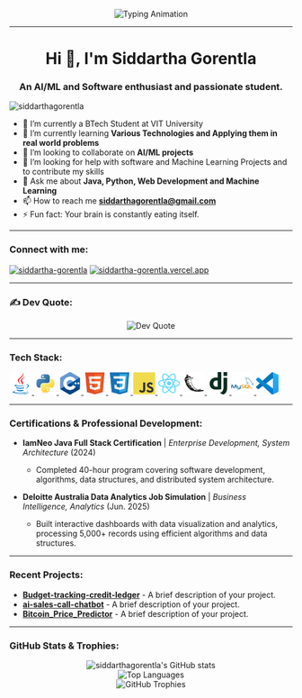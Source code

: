 <!-- Animated Intro -->
<p align="center">
  <img src="https://readme-typing-svg.herokuapp.com?font=Fira+Code&size=25&duration=4000&pause=500&color=00E7FF&center=true&vCenter=true&width=600&lines=Hey,+I'm+Gorentla+Siddartha;Software+Developer;AI/ML+Enthusiast;Building+Robust+%26+Scalable+Systems;Passionate+in+Web+Development" alt="Typing Animation" />
</p>

---
<!-- Introduction Section -->
<h1 align="center">Hi 👋, I'm Siddartha Gorentla</h1>
<h3 align="center">An AI/ML and Software enthusiast and passionate student.</h3>

<p align="left"> <img src="https://komarev.com/ghpvc/?username=siddarthagorentla&label=Profile%20views&color=0e75b6&style=flat" alt="siddarthagorentla" /> </p>

- 🔭 I’m currently a BTech Student at VIT University
- 🌱 I’m currently learning **Various Technologies and Applying them in real world problems**
- 👯 I’m looking to collaborate on **AI/ML projects**
- 🤔 I’m looking for help with software and Machine Learning Projects and to contribute my skills
- 💬 Ask me about **Java, Python, Web Development and Machine Learning**
- 📫 How to reach me **siddarthagorentla@gmail.com**
- ⚡ Fun fact: Your brain is constantly eating itself.

---

<!-- Social Media Section -->
<h3 align="left">Connect with me:</h3>
<p align="left">
<a href="https://linkedin.com/in/siddartha-gorentla" target="blank"><img align="center" src="https://raw.githubusercontent.com/rahuldkjain/github-profile-readme-generator/master/src/images/icons/Social/linked-in-alt.svg" alt="siddartha-gorentla" height="30" width="40" /></a>
<a href="https://siddartha-gorentla.vercel.app" target="blank"><img align="center" src="https://raw.githubusercontent.com/rahuldkjain/github-profile-readme-generator/master/src/images/icons/Social/website.svg" alt="siddartha-gorentla.vercel.app" height="30" width="40" /></a>
</p>

---

<!-- Dev Quote Section -->
<h3 align="left">✍️ Dev Quote:</h3>
<p align="center">
  <img src="https://quotes-github-readme.vercel.app/api?type=horizontal&theme=dark&quote=The%20competent%20programmer%20is%20fully%20aware%20of%20the%20strictly%20limited%20size%20of%20his%20own%20skull;%20therefore%20he%20approaches%20the%20programming%20task%20in%20full%20humility,%20and%20among%20other%20things%20he%20avoids%20clever%20tricks%20like%20the%20plague&author=Edsger%20W.%20Dijkstra" alt="Dev Quote" />
</p>

---

<!-- Tech Stack Section -->
<h3 align="left">Tech Stack:</h3>
<p align="left">
    <a href="https://www.java.com" target="_blank" rel="noreferrer"> <img src="https://raw.githubusercontent.com/devicons/devicon/master/icons/java/java-original.svg" alt="java" width="40" height="40"/> </a>
    <a href="https://www.python.org" target="_blank" rel="noreferrer"> <img src="https://raw.githubusercontent.com/devicons/devicon/master/icons/python/python-original.svg" alt="python" width="40" height="40"/> </a>
    <a href="https://www.cplusplus.com/" target="_blank" rel="noreferrer"> <img src="https://raw.githubusercontent.com/devicons/devicon/master/icons/cplusplus/cplusplus-original.svg" alt="cplusplus" width="40" height="40"/> </a>
    <a href="https://developer.mozilla.org/en-US/docs/Web/HTML" target="_blank" rel="noreferrer"> <img src="https://raw.githubusercontent.com/devicons/devicon/master/icons/html5/html5-original.svg" alt="html5" width="40" height="40"/> </a>
    <a href="https://developer.mozilla.org/en-US/docs/Web/CSS" target="_blank" rel="noreferrer"> <img src="https://raw.githubusercontent.com/devicons/devicon/master/icons/css3/css3-original.svg" alt="css3" width="40" height="40"/> </a>
    <a href="https://developer.mozilla.org/en-US/docs/Web/JavaScript" target="_blank" rel="noreferrer"> <img src="https://raw.githubusercontent.com/devicons/devicon/master/icons/javascript/javascript-original.svg" alt="javascript" width="40" height="40"/> </a>
    <a href="https://reactjs.org/" target="_blank" rel="noreferrer"> <img src="https://raw.githubusercontent.com/devicons/devicon/master/icons/react/react-original.svg" alt="react" width="40" height="40"/> </a>
    <a href="https://flask.palletsprojects.com/" target="_blank" rel="noreferrer"> <img src="https://raw.githubusercontent.com/devicons/devicon/master/icons/flask/flask-original.svg" alt="flask" width="40" height="40"/> </a>
    <a href="https://www.djangoproject.com/" target="_blank" rel="noreferrer"> <img src="https://raw.githubusercontent.com/devicons/devicon/master/icons/django/django-plain.svg" alt="django" width="40" height="40"/> </a>
    <a href="https://www.mysql.com/" target="_blank" rel="noreferrer"> <img src="https://raw.githubusercontent.com/devicons/devicon/master/icons/mysql/mysql-original-wordmark.svg" alt="mysql" width="40" height="40"/> </a>
    <a href="https://code.visualstudio.com/" target="_blank" rel="noreferrer"> <img src="https://raw.githubusercontent.com/devicons/devicon/master/icons/vscode/vscode-original.svg" alt="vscode" width="40" height="40"/> </a>
</p>

---

<!-- Certifications Section -->
<h3 align="left">Certifications & Professional Development:</h3>

- **IamNeo Java Full Stack Certification** | *Enterprise Development, System Architecture* (2024)
  - Completed 40-hour program covering software development, algorithms, data structures, and distributed system architecture.

- **Deloitte Australia Data Analytics Job Simulation** | *Business Intelligence, Analytics* (Jun. 2025)
  - Built interactive dashboards with data visualization and analytics, processing 5,000+ records using efficient algorithms and data structures.

---

<!-- Recent Projects Section -->
<h3 align="left">Recent Projects:</h3>

- **[Budget-tracking-credit-ledger](https://github.com/siddarthagorentla/Budget-tracking-credit-ledger)** - A brief description of your project.
- **[ai-sales-call-chatbot](https://github.com/siddarthagorentla/ai-sales-call-chatbot-)** - A brief description of your project.
- **[Bitcoin_Price_Predictor](https://github.com/siddarthagorentla/Bitcoin_Price_Predictor)** - A brief description of your project.

---

<!-- GitHub Stats & Trophies -->
<h3 align="left">GitHub Stats & Trophies:</h3>
<p align="center">
  <img src="https://github-readme-stats.vercel.app/api?username=siddarthagorentla&show_icons=true&theme=radical" alt="siddarthagorentla's GitHub stats" />
  <br/>
  <img src="https://github-readme-stats.vercel.app/api/top-langs/?username=siddarthagorentla&layout=compact&theme=radical" alt="Top Languages" />
  <br/>
  <img src="https://github-profile-trophy.vercel.app/?username=siddarthagorentla&theme=radical&row=1" alt="GitHub Trophies" />
</p>
